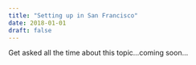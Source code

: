```yaml
---
title: "Setting up in San Francisco"
date: 2018-01-01
draft: false
---
```


Get asked all the time about this topic...coming soon...
